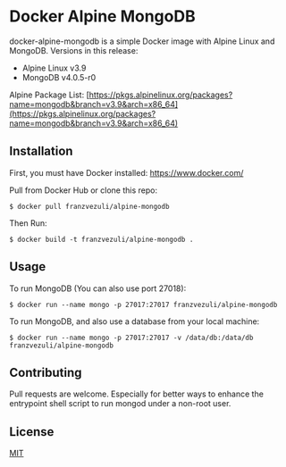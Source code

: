 # Docker Alpine MongoDB

docker-alpine-mongodb is a simple Docker image with Alpine Linux and MongoDB. Versions in this release:

* Alpine Linux v3.9
* MongoDB v4.0.5-r0

Alpine Package List: [https://pkgs.alpinelinux.org/packages?name=mongodb&branch=v3.9&arch=x86_64](https://pkgs.alpinelinux.org/packages?name=mongodb&branch=v3.9&arch=x86_64)

## Installation

First, you must have Docker installed: https://www.docker.com/

Pull from Docker Hub or clone this repo:

```$ docker pull franzvezuli/alpine-mongodb```

Then Run:

```$ docker build -t franzvezuli/alpine-mongodb .```

## Usage

To run MongoDB (You can also use port 27018):

```$ docker run --name mongo -p 27017:27017 franzvezuli/alpine-mongodb```

To run MongoDB, and also use a database from your local machine:

```$ docker run --name mongo -p 27017:27017 -v /data/db:/data/db franzvezuli/alpine-mongodb```

## Contributing
Pull requests are welcome. Especially for better ways to enhance the entrypoint shell script to run
mongod under a non-root user.

## License
[MIT](https://choosealicense.com/licenses/mit/)
